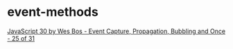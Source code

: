 # event-methods

[JavaScript 30 by Wes Bos - Event Capture, Propagation, Bubbling and Once - 25 of 31](https://javascript30.com/) 
